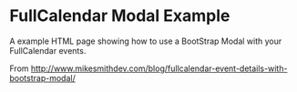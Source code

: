 # FullCalendar Modal Example

A example HTML page showing how to use a BootStrap Modal with your FullCalendar events.

From http://www.mikesmithdev.com/blog/fullcalendar-event-details-with-bootstrap-modal/

